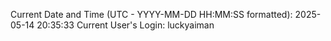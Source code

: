 Current Date and Time (UTC - YYYY-MM-DD HH:MM:SS formatted): 2025-05-14 20:35:33
Current User's Login: luckyaiman
